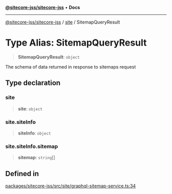 [**@sitecore-jss/sitecore-jss**](../../README.md) • **Docs**

***

[@sitecore-jss/sitecore-jss](../../README.md) / [site](../README.md) / SitemapQueryResult

# Type Alias: SitemapQueryResult

> **SitemapQueryResult**: `object`

The schema of data returned in response to sitemaps request

## Type declaration

### site

> **site**: `object`

### site.siteInfo

> **siteInfo**: `object`

### site.siteInfo.sitemap

> **sitemap**: `string`[]

## Defined in

[packages/sitecore-jss/src/site/graphql-sitemap-service.ts:34](https://github.com/Sitecore/xmc-jss-dev/blob/f739f952c1ea1be244446f2466e23085eb12739b/packages/sitecore-jss/src/site/graphql-sitemap-service.ts#L34)
